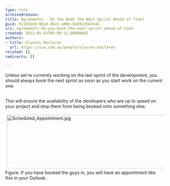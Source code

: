 ```yaml
---
type: rule
archivedreason: 
title: Agreements - Do You Book the Next Sprint Ahead of Time?
guid: 911032e8-861d-4b21-a00e-9e2822bb7e41
uri: agreements-do-you-book-the-next-sprint-ahead-of-time
created: 2012-05-01T05:09:11.0000000Z
authors:
- title: Ulysses Maclaren
  url: https://ssw.com.au/people/ulysses-maclaren
related: []
redirects: []

---
```



Unless we're currently working on the last sprint of the development, you should always book the next sprint as soon as you start work on the current one.
<br><excerpt class='endintro'></excerpt><br>
<p>​This will ensure the availability of the developers who are up to speed on your project and stop them from being booked onto something else.</p>
<p><img alt="Scheduled_Appointment.jpg" src="/Management/RulesToManagingSoftwareConsultants/Documents/Scheduled_Appointment.jpg" width="841" height="170" style="margin&#58;5px;height&#58;170px;" /><br><span class="ssw-rteStyle-FigureNormal">Figure&#58; If you have booked the guys in, you will have an appointment like this in your Outlook.</span><br></p>


